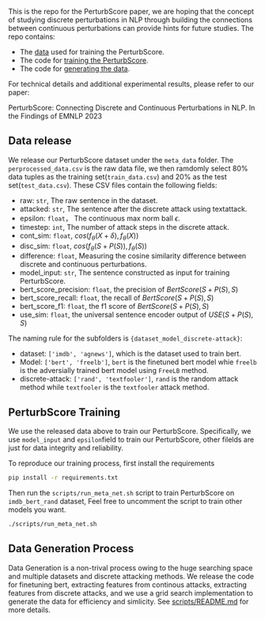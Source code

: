This is the repo for the PerturbScore paper, we are hoping that the concept of studying discrete perturbations in NLP through building the connections between continuous perturbations can provide hints for future studies. The repo contains:

- The [data]() used for training the PerturbScore.
- The code for [training the PerturbScore]().
- The code for [generating the data]().

For technical details and additional experimental results, please refer to our paper:

PerturbScore: Connecting Discrete and Continuous Perturbations in NLP. In the Findings of EMNLP 2023



## Data release

We release our PerturbScore dataset under the `meta_data` folder. The `perprocessed_data.csv` is the raw data file, we then ramdomly select 80% data tuples as the training set(`train_data.csv`) and 20% as the test set(`test_data.csv`). These CSV files contain the following fields:

- raw: `str`, The raw sentence in the dataset.
- attacked: `str`, The sentence after the discrete attack using textattack.
- epsilon: `float`， The continuous max norm ball $\epsilon$.
- timestep: `int`, The number of attack steps in the discrete attack.
- cont_sim: `float`, $cos(f_\theta(X+\delta), f_\theta(X))$
- disc_sim: `float`, $cos(f_\theta(S+P(S)), f_\theta(S))$
- difference: `float`, Measuring the cosine similarity difference between discrete and continuous perturbations.
- model_input: `str`, The  sentence constructed as input for training PerturbScore.
- bert_score_precision: `float`, the precision of $BertScore(S+P(S), S)$
- bert_score_recall: `float`, the recall of $BertScore(S+P(S), S)$
- bert_score_f1: `float`, the f1 score of $BertScore(S+P(S), S)$
- use_sim: `float`, the universal sentence encoder output of $USE(S+P(S),S)$

The naming rule for the subfolders is `{dataset_model_discrete-attack}`:

- dataset: `['imdb', 'agnews']`, which is the dataset used to train bert.
- Model: `['bert', 'freelb']`, `bert` is the finetuned bert model whie `freelb` is the adversially trained bert model using `FreeLB` method.
- discrete-attack: `['rand', 'textfooler']`, `rand` is the random attack method while `textfooler` is the `textfooler` attack method. 



## PerturbScore Training

We use the released data above to train our PerturbScore. Specifically, we use `model_input` and `epsilon`field to train our PerturbScore, other filelds are just for data integrity and reliability. 

To reproduce our training process, first install the requirements

```bash
pip install -r requirements.txt
```

Then run the  `scripts/run_meta_net.sh` script to train PerturbScore on `imdb_bert_rand` dataset, Feel free to uncomment the script to train other models you want.

```bash
./scripts/run_meta_net.sh
```



## Data Generation Process

Data Generation is a non-trival process owing to the huge searching space and multiple datasets and discrete attacking methods. We release the code for finetuning bert, extracting features from continous attacks, extracting features from discrete attacks, and we use a grid search implementation to generate the data for efficiency and simlicity. See [scripts/README.md]() for more details.